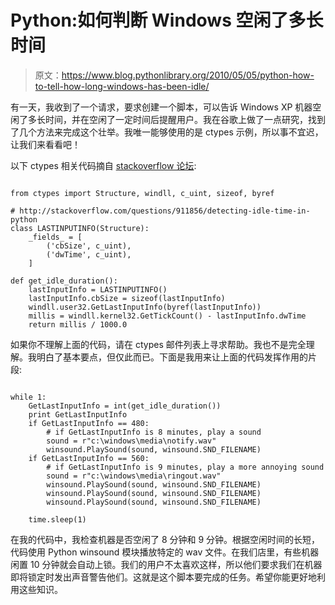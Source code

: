 # Python:如何判断 Windows 空闲了多长时间

> 原文：<https://www.blog.pythonlibrary.org/2010/05/05/python-how-to-tell-how-long-windows-has-been-idle/>

有一天，我收到了一个请求，要求创建一个脚本，可以告诉 Windows XP 机器空闲了多长时间，并在空闲了一定时间后提醒用户。我在谷歌上做了一点研究，找到了几个方法来完成这个壮举。我唯一能够使用的是 ctypes 示例，所以事不宜迟，让我们来看看吧！

以下 ctypes 相关代码摘自 [stackoverflow 论坛](http://stackoverflow.com/questions/911856/detecting-idle-time-in-python):

```

from ctypes import Structure, windll, c_uint, sizeof, byref

# http://stackoverflow.com/questions/911856/detecting-idle-time-in-python
class LASTINPUTINFO(Structure):
    _fields_ = [
        ('cbSize', c_uint),
        ('dwTime', c_uint),
    ]

def get_idle_duration():
    lastInputInfo = LASTINPUTINFO()
    lastInputInfo.cbSize = sizeof(lastInputInfo)
    windll.user32.GetLastInputInfo(byref(lastInputInfo))
    millis = windll.kernel32.GetTickCount() - lastInputInfo.dwTime
    return millis / 1000.0

```

如果你不理解上面的代码，请在 ctypes 邮件列表上寻求帮助。我也不是完全理解。我明白了基本要点，但仅此而已。下面是我用来让上面的代码发挥作用的片段:

```

while 1:
    GetLastInputInfo = int(get_idle_duration())
    print GetLastInputInfo
    if GetLastInputInfo == 480:
        # if GetLastInputInfo is 8 minutes, play a sound
        sound = r"c:\windows\media\notify.wav"
        winsound.PlaySound(sound, winsound.SND_FILENAME)
    if GetLastInputInfo == 560:
        # if GetLastInputInfo is 9 minutes, play a more annoying sound
        sound = r"c:\windows\media\ringout.wav"
        winsound.PlaySound(sound, winsound.SND_FILENAME)
        winsound.PlaySound(sound, winsound.SND_FILENAME)
        winsound.PlaySound(sound, winsound.SND_FILENAME)

    time.sleep(1)

```

在我的代码中，我检查机器是否空闲了 8 分钟和 9 分钟。根据空闲时间的长短，代码使用 Python winsound 模块播放特定的 wav 文件。在我们店里，有些机器闲置 10 分钟就会自动上锁。我们的用户不太喜欢这样，所以他们要求我们在机器即将锁定时发出声音警告他们。这就是这个脚本要完成的任务。希望你能更好地利用这些知识。